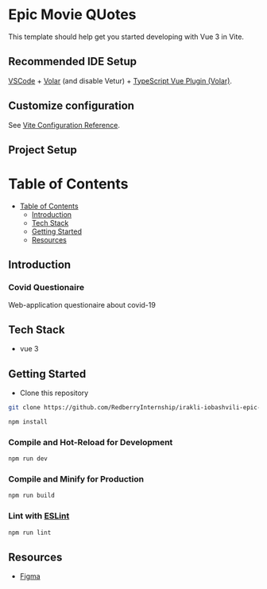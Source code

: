 # Epic Movie QUotes

This template should help get you started developing with Vue 3 in Vite.

## Recommended IDE Setup

[VSCode](https://code.visualstudio.com/) + [Volar](https://marketplace.visualstudio.com/items?itemName=Vue.volar) (and disable Vetur) + [TypeScript Vue Plugin (Volar)](https://marketplace.visualstudio.com/items?itemName=Vue.vscode-typescript-vue-plugin).

## Customize configuration

See [Vite Configuration Reference](https://vitejs.dev/config/).

## Project Setup


# Table of Contents
- [Table of Contents](#table-of-contents)
    - [Introduction](#introduction)
    - [Tech Stack](#tech-stack)
    - [Getting Started](#getting-started)
    - [Resources](#resources)

## Introduction
### Covid Questionaire
Web-application questionaire about covid-19


## Tech Stack
* vue 3

## Getting Started
* Clone this repository
```bash
git clone https://github.com/RedberryInternship/irakli-iobashvili-epic-movie-quotes.git
```
```sh
npm install
```

### Compile and Hot-Reload for Development

```sh
npm run dev
```

### Compile and Minify for Production

```sh
npm run build
```

### Lint with [ESLint](https://eslint.org/)

```sh
npm run lint
```

## Resources
* [Figma](#)
